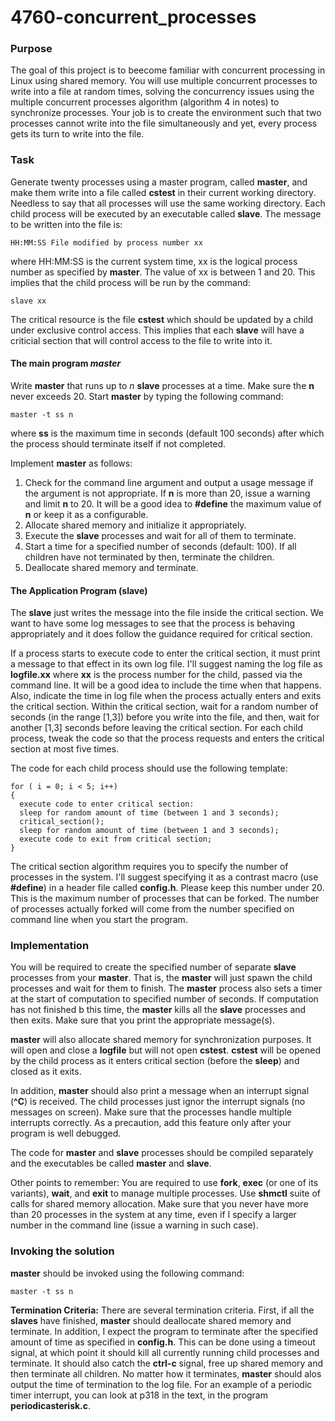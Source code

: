# 4760-concurrent_processes

### Purpose
The goal of this project is to beecome familiar with concurrent processing in Linux using shared memory. You will use multiple concurrent processes to write into a file at random times, solving the concurrency issues using the multiple concurrent processes algorithm (algorithm 4 in notes) to synchronize processes. Your job is to create the environment such that two processes cannot write into the file simultaneously and yet, every process gets its turn to write into the file.

### Task
Generate twenty processes using a master program, called **master**, and make them write into a file called **cstest** in their current working directory. Needless to say that all processes will use the same working directory. Each child process will be executed by an executable called **slave**. The message to be written into the file is: 

` HH:MM:SS File modified by process number xx `

where HH:MM:SS is the current system time, xx is the logical process number as specified by **master**. The value of xx is between 1 and 20. This implies that the child process will be run by the command:

`slave xx`

The critical resource is the file **cstest** which should be updated by a child under exclusive control access. This implies that each **slave** will have a criticial section that will control access to the file to write into it.

#### The main program _master_

Write **master** that runs up to _n_ **slave** processes at a time. Make sure the **n** never exceeds 20. Start **master** by typing the following command:

`master -t ss n`

where **ss** is the maximum time in seconds (default 100 seconds) after which the process should terminate itself if not completed.

Implement **master** as follows:

1. Check for the command line argument and output a usage message if the argument is not appropriate. If **n** is more than 20, issue a warning and limit **n** to 20. It will be a good idea to **#define** the maximum value of **n** or keep it as a configurable.
2. Allocate shared memory and initialize it appropriately.
3. Execute the **slave** processes and wait for all of them to terminate.
4. Start a time for a specified number of seconds (default: 100). If all children have not terminated by then, terminate the children.
5. Deallocate shared memory and terminate.

#### The Application Program (slave)

The **slave** just writes the message into the file inside the critical section. We want to have some log messages to see that the process is behaving appropriately and it does follow the guidance required for critical section.

If a process starts to execute code to enter the critical section, it must print a message to that effect in its own log file. I'll suggest naming the log file as **logfile.xx** where **xx** is the process number for the child, passed via the command line. It will be a good idea to include the time when that happens. Also, indicate the time in log file when the process actually enters and exits the critical section. Within the critical section, wait for a random number of seconds (in the range [1,3]) before you write into the file, and then, wait for another [1,3] seconds before leaving the critical section. For each child process, tweak the code so that the process requests and enters the critical section at most five times.

The code for each child process should use the following template:

```
for ( i = 0; i < 5; i++)
{
  execute code to enter critical section:
  sleep for random amount of time (between 1 and 3 seconds);
  critical_section();
  sleep for random amount of time (between 1 and 3 seconds);
  execute code to exit from critical section;
}
```
The critical section algorithm requires you to specify the number of processes in the system. I'll suggest specifying it as a contrast macro (use **#define**) in a header file called **config.h**. Please keep this number under 20. This is the maximum number of processes that can be forked. The number of processes actually forked will come from the number specified on command line when you start the program.

### Implementation

You will be required to create the specified number of separate **slave** processes from your **master**. That is, the **master** will just spawn the child processes and wait for them to finish. The **master** process also sets a timer at the start of computation to specified number of seconds. If computation has not finished b this time, the **master** kills all the **slave** processes and then exits. Make sure that you print the appropriate message(s).

**master** will also allocate shared memory for synchronization purposes. It will open and close a **logfile** but will not open **cstest**. **cstest** will be opened by the child process as it enters critical section (before the **sleep**) and closed as it exits.

In addition, **master** should also print a message when an interrupt signal (**^C**) is received. The child processes just ignor the interrupt signals (no messages on screen). Make sure that the processes handle multiple interrupts correctly. As a precaution, add this feature only after your program is well debugged.

The code for **master** and **slave** processes should be compiled separately and the executables be called **master** and **slave**.

Other points to remember: You are required to use **fork**, **exec** (or one of its variants), **wait**, and **exit** to manage multiple processes. Use **shmctl** suite of calls for shared memory allocation. Make sure that you never have more than 20 processes in the system at any time, even if I specify a larger number in the command line (issue a warning in such case).

### Invoking the solution

**master** should be invoked using the following command:

` master -t ss n `

**Termination Criteria:** There are several termination criteria. First, if all the **slaves** have finished, **master** should deallocate shared memory and terminate.
In addition, I expect the program to terminate after the specified amount of time as specified in **config.h**. This can be done using a timeout signal, at which point it should kill all currently running child processes and terminate. It should also catch the **ctrl-c** signal, free up shared memory and then terminate all children. No matter how it terminates, **master** should alos output the time of termination to the log file. For an example of a periodic timer interrupt, you can look at p318 in the text, in the program **periodicasterisk.c**.
